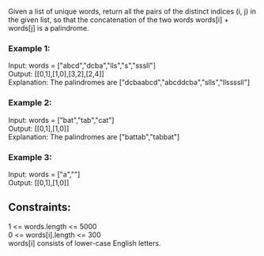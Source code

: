 Given a list of unique words, return all the pairs of the distinct indices (i, j) in the given list, so that the concatenation of the two words words[i] + words[j] is a palindrome.
  
 

### Example 1:  

Input: words = ["abcd","dcba","lls","s","sssll"]  
Output: [[0,1],[1,0],[3,2],[2,4]]  
Explanation: The palindromes are ["dcbaabcd","abcddcba","slls","llssssll"]  
### Example 2:  

Input: words = ["bat","tab","cat"]  
Output: [[0,1],[1,0]]  
Explanation: The palindromes are ["battab","tabbat"]  
### Example 3:  
  
Input: words = ["a",""]  
Output: [[0,1],[1,0]]  
 

## Constraints:  

1 <= words.length <= 5000  
0 <= words[i].length <= 300  
words[i] consists of lower-case English letters.  
